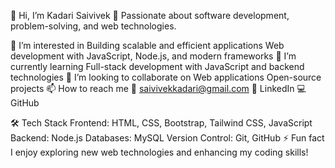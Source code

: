 👋 Hi, I’m Kadari Saivivek
🚀 Passionate about software development, problem-solving, and web technologies.

👀 I’m interested in
Building scalable and efficient applications
Web development with JavaScript, Node.js, and modern frameworks
🌱 I’m currently learning
Full-stack development with JavaScript and backend technologies
💞️ I’m looking to collaborate on
Web applications
Open-source projects
📫 How to reach me
📧 saivivekkadari@gmail.com
🔗 LinkedIn
💻 GitHub

🛠 Tech Stack
Frontend: HTML, CSS, Bootstrap, Tailwind CSS, JavaScript
Backend: Node.js
Databases: MySQL
Version Control: Git, GitHub
⚡ Fun fact
I enjoy exploring new web technologies and enhancing my coding skills!
